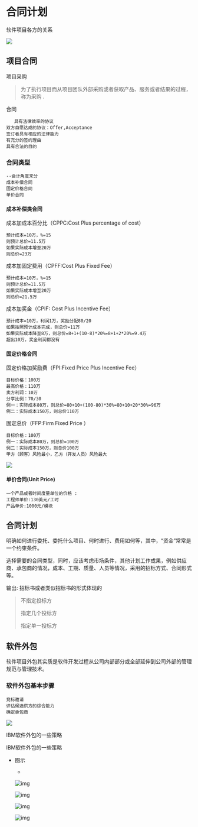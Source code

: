 # 合同计划

软件项目各方的关系

![](https://img1.zlogs.net/20/20200117221816.png)



## 项目合同

 项目采购

> 为了执行项目而从项目团队外部采购或者获取产品、服务或者结果的过程，称为采购 .

 合同

```
   具有法律效率的协议
双方自愿达成的协议：Offer,Acceptance
签订者具有相应的法律能力
有充分的签约理由
具有合法的目的

```

### 合同类型

```
--会计角度来分
成本补偿合同
固定价格合同
单价合同
```

#### 成本补偿类合同

成本加成本百分比（CPPC:Cost Plus percentage of cost）

```
预计成本=10万，%=15
则预计总价=11.5万
如果实际成本增至20万
则总价=23万
```

成本加固定费用（CPFF:Cost Plus Fixed Fee）

```
预计成本=10万，%=15
则预计总价=11.5万
如果实际成本增至20万
则总价=21.5万
```

成本加奖金（CPIF: Cost Plus Incentive Fee）

```
预计成本=10万，利润1万，奖励分配80/20
如果按照预计成本完成，则总价=11万
如果实际成本降至8万，则总价=8+1+(10-8)*20%=8+1+2*20%=9.4万
超出10万，奖金利润都没有
```



#### 固定价格合同

固定价格加奖励费（FPI:Fixed Price Plus Incentive Fee）

```
目标价格：100万
最高价格：110万
卖方利润：10万
分享比例：70/30
例一：实际成本80万，则总价=80+10+(100-80)*30%=80+10+20*30%=96万
例二：实际成本150万，则总价110万

```



固定总价（FFP:Firm Fixed Price ）

```
目标价格：100万
例一：实际成本80万，则总价=100万
例二：实际成本150万，则总价100万
甲方（顾客）风险最小，乙方（开发人员）风险最大
```







![](https://img1.zlogs.net/20/20200117221817.png)



#### 单价合同(Unit Price)

```
一个产品或者时间度量单位的价格 :
工程师单价:130美元/工时
产品单价:1000元/模块

```





## 合同计划

明确如何进行委托、委托什么项目、何时进行、费用如何等，其中，“资金”常常是一个约束条件。

选择需要的合同类型，同时，应该考虑市场条件，其他计划工作成果，例如供应商、承包商的情况，成本、工期、质量、人员等情况，采用的招标方式、合同形式等。

输出: 招标书或者类似招标书的形式体现的 

> 不指定投标方
>
> 指定几个投标方
>
> 指定单一投标方





## 软件外包

  软件项目外包其实质是软件开发过程从公司内部部分或全部延伸到公司外部的管理规范与管理技术。 



### 软件外包基本步骤

```
竞标邀请 
评估候选供方的综合能力 
确定承包商
```



![](https://img1.zlogs.net/20/20200117221818.png)

IBM软件外包的一些策略





IBM软件外包的一些策略

- 图示

  - 

    ![img](https://img1.zlogs.net/20/20200117221819.png)

    ![img](https://img1.zlogs.net/20/20200117221820.png)

    ![img](https://img1.zlogs.net/20/20200117221821.png)

    ![img](https://img1.zlogs.net/20/20200117221822.png)





























